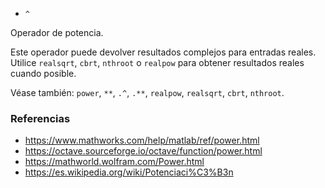 - `^`

Operador de potencia.

Este operador puede devolver resultados complejos para entradas reales. Utilice
`realsqrt`, `cbrt`, `nthroot` o `realpow` para obtener resultados reales cuando
posible.

Véase también: `power`, `**`, `.^`, `.**`, `realpow`, `realsqrt`, `cbrt`,
`nthroot`.

### Referencias

- https://www.mathworks.com/help/matlab/ref/power.html
- https://octave.sourceforge.io/octave/function/power.html
- https://mathworld.wolfram.com/Power.html
- https://es.wikipedia.org/wiki/Potenciaci%C3%B3n
